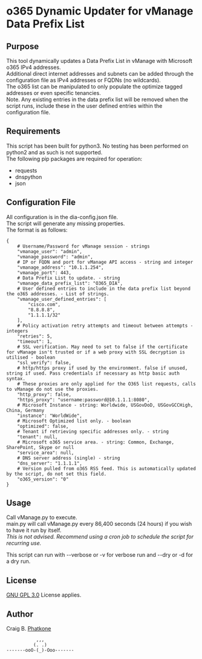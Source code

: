 # o365 Dynamic Updater for vManage Data Prefix List

## Purpose
This tool dynamically updates a Data Prefix List in vManage with Microsoft o365 IPv4 addresses.  
Additional direct internet addresses and subnets can be added through the configuration file as IPv4 addresses or FQDNs (no wildcards).  
The o365 list can be manipulated to only populate the optimize tagged addresses or even specific tenancies.  
Note. Any existing entries in the data prefix list will be removed when the script runs, include these in the user defined entries within the configuration file.

## Requirements
This script has been built for python3. No testing has been performed on python2 and as such is not supported.  
The following pip packages are required for operation:
 - requests
 - dnspython
 - json

## Configuration File
All configuration is in the dia-config.json file.  
The script will generate any missing properties.  
The format is as follows:
```
{
    # Username/Password for vManage session - strings
    "vmanage_user": "admin",
    "vmanage_password": "admin",
    # IP or FQDN and port for vManage API access - string and integer
    "vmanage_address": "10.1.1.254",
    "vmanage_port": 443,
    # Data Prefix List to update. - string
    "vmanage_data_prefix_list": "O365_DIA",
    # User defined entries to include in the data prefix list beyond the o365 addresses. - List of strings.
    "vmanage_user_defined_entries": [
        "cisco.com",
        "8.8.8.8",
        "1.1.1.1/32"
    ],
    # Policy activation retry attempts and timeout between attempts - integers
    "retries": 5,
    "timeout": 1,
    # SSL verification. May need to set to false if the certificate for vManage isn't trusted or if a web proxy with SSL decryption is utilised - boolean
    "ssl_verify": false,
    # http/https proxy if used by the environment. false if unused, string if used. Pass credentials if necessary as http basic auth syntax.
    # These proxies are only applied for the O365 list requests, calls to vManage do not use the proxies.
    "http_proxy": false,
    "https_proxy": "username:password@10.1.1.1:8080",
    # Microsoft Instance - string: Worldwide, USGovDoD, USGovGCCHigh, China, Germany
    "instance": "WorldWide",
    # Microsoft Optimized list only. - boolean
    "optimized": false,
    # Tenant if retrieving specific addresses only. - string
    "tenant": null,
    # Microsoft o365 service area. - string: Common, Exchange, SharePoint, Skype or null
    "service_area": null,
    # DNS server address (single) - string
    "dns_server": "1.1.1.1",
    # Version pulled from o365 RSS feed. This is automatically updated by the script, do not set this field.
    "o365_version": "0"
}
```

## Usage
Call vManage.py to execute.  
main.py will call vManage.py every 86,400 seconds (24 hours) if you wish to have it run by itself.  
*This is not advised. Recommend using a cron job to schedule the script for recurring use.*  
  
This script can run with --verbose or -v for verbose run and --dry or -d for a dry run.  

## License
[GNU GPL 3.0](LICENSE) License applies.

## Author
Craig B. [Phatkone](https://github.com/Phatkone)
```
           ,,,
          (. .)
-------ooO-(_)-Ooo-------
```

